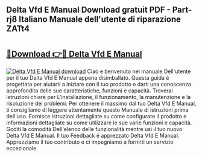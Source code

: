 ## Delta Vfd E Manual Download gratuit PDF - Part-rj8 Italiano Manuale dell'utente di riparazione ZATt4

# <h2><a href="http://dfc7pg.blite.top/?on=Delta+Vfd+E+Manual">🔗Download 👉🔴 Delta Vfd E Manual</a></h2>

[![Delta Vfd E Manual download](https://i.imgur.com/lujVjoI.png)](http://dfc7pg.blite.top/?on=Delta+Vfd+E+Manual)
Ciao e benvenuto nel manuale Dell'utente per il tuo Delta Vfd E Manual appena disimballato. Questa guida è progettata per aiutarti a iniziare con il tuo prodotto e darti una conoscenza approfondita delle sue caratteristiche, funzioni e capacità. Troverai istruzioni chiare per L'installazione, il funzionamento, la manutenzione e la risoluzione dei problemi. Per ottenere il massimo dal tuo Delta Vfd E Manual, ti consigliamo di leggere attentamente questo Manuale di istruzioni prima dell'uso. Fornisce istruzioni dettagliate su come configurare il prodotto e informazioni dettagliate su come utilizzare le sue varie funzioni e capacità. Goditi la comodità Dell'elenco delle funzionalità mentre usi il tuo nuovo Delta Vfd E Manual. Il tuo Feedback è apprezzato Delta Vfd E Manual. Apprezziamo il tuo contributo e ci impegniamo a fornirti un servizio eccezionale.
